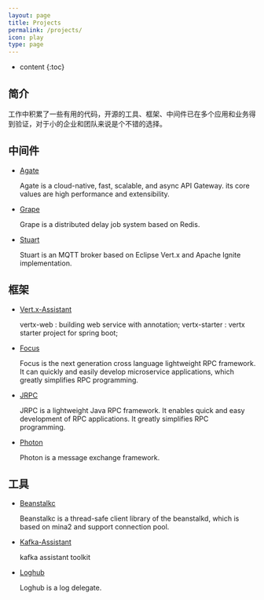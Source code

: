 ```yaml
---
layout: page
title: Projects
permalink: /projects/
icon: play
type: page
---
```


* content
{:toc}

## 简介

工作中积累了一些有用的代码，开源的工具、框架、中间件已在多个应用和业务得到验证，对于小的企业和团队来说是个不错的选择。

## 中间件

* [Agate](https://github.com/dinstone/agate)

    Agate is a cloud-native, fast, scalable, and async API Gateway. its core values are high performance and extensibility.

* [Grape](https://github.com/dinstone/grape)

    Grape is a distributed delay job system based on Redis.

* [Stuart](https://github.com/dinstone/stuart)

    Stuart is an MQTT broker based on Eclipse Vert.x and Apache Ignite implementation.


## 框架

* [Vert.x-Assistant](https://github.com/dinstone/vertx-assistant)

    vertx-web : building web service with annotation;
    vertx-starter : vertx starter project for spring boot;
    
* [Focus](https://github.com/dinstone/focus)

    Focus is the next generation cross language lightweight RPC framework. It can quickly and easily develop microservice applications, which greatly simplifies RPC programming.

* [JRPC](https://github.com/dinstone/jrpc)

    JRPC is a lightweight Java RPC framework. It enables quick and easy development of RPC applications. It greatly simplifies RPC programming.

* [Photon](https://github.com/dinstone/photon)

    Photon is a message exchange framework.


## 工具

* [Beanstalkc](https://github.com/dinstone/beanstalkc)

    Beanstalkc is a thread-safe client library of the beanstalkd, which is based on mina2 and support connection pool.

* [Kafka-Assistant](https://github.com/dinstone/kafka-assistant)

    kafka assistant toolkit

* [Loghub](https://github.com/dinstone/loghub)

    Loghub is a log delegate.
